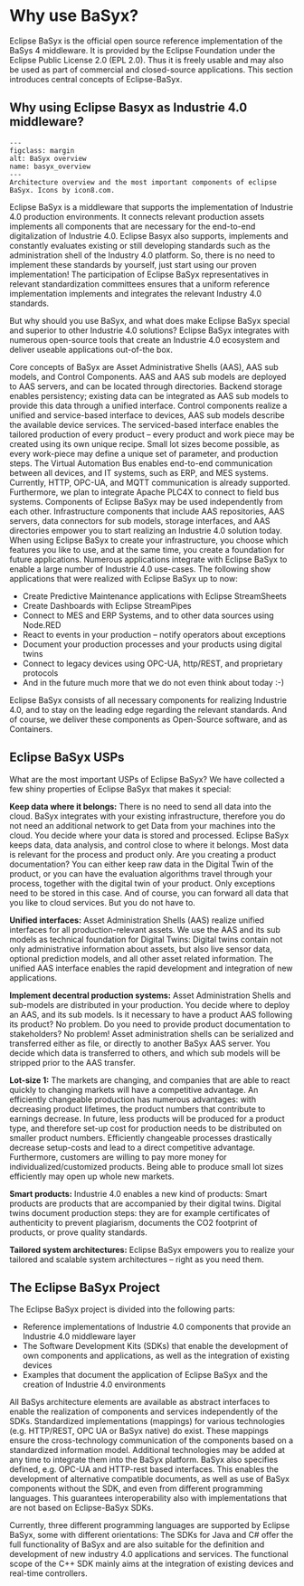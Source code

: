 # Why use BaSyx?

Eclipse BaSyx is the official open source reference implementation of the BaSys 4 middleware. It is provided by the Eclipse Foundation under the Eclipse Public License 2.0 (EPL 2.0). Thus it is freely usable and may also be used as part of commercial and closed-source applications. This section introduces central concepts of Eclipse-BaSyx.

## Why using Eclipse Basyx as Industrie 4.0 middleware?

```{figure} ./images/600px-BaSysx.overview.png
---
figclass: margin
alt: BaSyx overview
name: basyx_overview
---
Architecture overview and the most important components of eclipse BaSyx. Icons by icon8.com.
```

Eclipse BaSyx is a middleware that supports the implementation of Industrie 4.0 production environments. It connects relevant production assets implements all components that are necessary for the end-to-end digitalization of Industrie 4.0. Eclipse Basyx also supports, implements and constantly evaluates existing or still developing standards such as the administration shell of the Industry 4.0 platform. So, there is no need to implement these standards by yourself, just start using our proven implementation! The participation of Eclipse BaSyx representatives in relevant standardization committees ensures that a uniform reference implementation implements and integrates the relevant Industry 4.0 standards.

But why should you use BaSyx, and what does make Eclipse BaSyx special and superior to other Industrie 4.0 solutions? Eclipse BaSyx integrates with numerous open-source tools that create an Industrie 4.0 ecosystem and deliver useable applications out-of-the box.

Core concepts of BaSyx are Asset Administrative Shells (AAS), AAS sub models, and Control Components. AAS and AAS sub models are deployed to AAS servers, and can be located through directories. Backend storage enables persistency; existing data can be integrated as AAS sub models to provide this data through a unified interface. Control components realize a unified and service-based interface to devices, AAS sub models describe the available device services. The serviced-based interface enables the tailored production of every product – every product and work piece may be created using its own unique recipe. Small lot sizes become possible, as every work-piece may define a unique set of parameter, and production steps. The Virtual Automation Bus enables end-to-end communication between all devices, and IT systems, such as ERP, and MES systems. Currently, HTTP, OPC-UA, and MQTT communication is already supported. Furthermore, we plan to integrate Apache PLC4X to connect to field bus systems. Components of Eclipse BaSyx may be used independently from each other. Infrastructure components that include AAS repositories, AAS servers, data connectors for sub models, storage interfaces, and AAS directories empower you to start realizing an Industrie 4.0 solution today. When using Eclipse BaSyx to create your infrastructure, you choose which features you like to use, and at the same time, you create a foundation for future applications. Numerous applications integrate with Eclipse BaSyx to enable a large number of Industrie 4.0 use-cases. The following show applications that were realized with Eclipse BaSyx up to now:

- Create Predictive Maintenance applications with Eclipse StreamSheets
- Create Dashboards with Eclipse StreamPipes
- Connect to MES and ERP Systems, and to other data sources using Node.RED
- React to events in your production – notify operators about exceptions
- Document your production processes and your products using digital twins
- Connect to legacy devices using OPC-UA, http/REST, and proprietary protocols
- And in the future much more that we do not even think about today :-)

Eclipse BaSyx consists of all necessary components for realizing Industrie 4.0, and to stay on the leading edge regarding the relevant standards. And of course, we deliver these components as Open-Source software, and as Containers.

## Eclipse BaSyx USPs

What are the most important USPs of Eclipse BaSyx? We have collected a few shiny properties of Eclipse BaSyx that makes it special:

**Keep data where it belongs:** There is no need to send all data into the cloud. BaSyx integrates with your existing infrastructure, therefore you do not need an additional network to get Data from your machines into the cloud. You decide where your data is stored and processed. Eclipse BaSyx keeps data, data analysis, and control close to where it belongs. Most data is relevant for the process and product only. Are you creating a product documentation? You can either keep raw data in the Digital Twin of the product, or you can have the evaluation algorithms travel through your process, together with the digital twin of your product. Only exceptions need to be stored in this case. And of course, you can forward all data that you like to cloud services. But you do not have to.

**Unified interfaces:** Asset Administration Shells (AAS) realize unified interfaces for all production-relevant assets. We use the AAS and its sub models as technical foundation for Digital Twins: Digital twins contain not only administrative information about assets, but also live sensor data, optional prediction models, and all other asset related information. The unified AAS interface enables the rapid development and integration of new applications.

**Implement decentral production systems:** Asset Administration Shells and sub-models are distributed in your production. You decide where to deploy an AAS, and its sub models. Is it necessary to have a product AAS following its product? No problem. Do you need to provide product documentation to stakeholders? No problem! Asset administration shells can be serialized and transferred either as file, or directly to another BaSyx AAS server. You decide which data is transferred to others, and which sub models will be stripped prior to the AAS transfer.

**Lot-size 1:** The markets are changing, and companies that are able to react quickly to changing markets will have a competitive advantage. An efficiently changeable production has numerous advantages: with decreasing product lifetimes, the product numbers that contribute to earnings decrease. In future, less products will be produced for a product type, and therefore set-up cost for production needs to be distributed on smaller product numbers. Efficiently changeable processes drastically decrease setup-costs and lead to a direct competitive advantage. Furthermore, customers are willing to pay more money for individualized/customized products. Being able to produce small lot sizes efficiently may open up whole new markets.

**Smart products:** Industrie 4.0 enables a new kind of products: Smart products are products that are accompanied by their digital twins. Digital twins document production steps: they are for example certificates of authenticity to prevent plagiarism, documents the CO2 footprint of products, or prove quality standards.

**Tailored system architectures:** Eclipse BaSyx empowers you to realize your tailored and scalable system architectures – right as you need them.

## The Eclipse BaSyx Project

The Eclipse BaSyx project is divided into the following parts:

- Reference implementations of Industrie 4.0 components that provide an Industrie 4.0 middleware layer
- The Software Development Kits (SDKs) that enable the development of own components and applications, as well as the integration of existing devices
- Examples that document the application of Eclipse BaSyx and the creation of Industrie 4.0 environments

All BaSys architecture elements are available as abstract interfaces to enable the realization of components and services independently of the SDKs. Standardized implementations (mappings) for various technologies (e.g. HTTP/REST, OPC UA or BaSyx native) do exist. These mappings ensure the cross-technology communication of the components based on a standardized information model. Additional technologies may be added at any time to integrate them into the BaSyx platform. BaSyx also specifies defined, e.g. OPC-UA and HTTP-rest based interfaces. This enables the development of alternative compatible documents, as well as use of BaSyx components without the SDK, and even from different programming languages. This guarantees interoperability also with implementations that are not based on Eclipse-BaSyx SDKs.

Currently, three different programming languages are supported by Eclipse BaSyx, some with different orientations: The SDKs for Java and C# offer the full functionality of BaSyx and are also suitable for the definition and development of new industry 4.0 applications and services. The functional scope of the C++ SDK mainly aims at the integration of existing devices and real-time controllers.